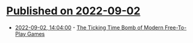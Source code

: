 # [Published on 2022-09-02](index.md)

* [2022-09-02, 14:04:00](https://games.slashdot.org/story/22/09/02/143250/the-ticking-time-bomb-of-modern-free-to-play-games?utm_source=rss1.0mainlinkanon&utm_medium=feed) - [The Ticking Time Bomb of Modern Free-To-Play Games](https://games.slashdot.org/story/22/09/02/143250/the-ticking-time-bomb-of-modern-free-to-play-games?utm_source=rss1.0mainlinkanon&utm_medium=feed)
